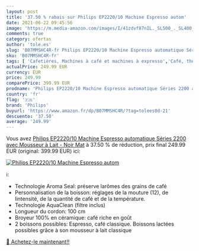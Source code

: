 ```yaml
---
layout: post
title: '37.50 % rabais sur Philips EP2220/10 Machine Espresso autom'
date: 2021-06-22 09:45:56
image: 'https://m.media-amazon.com/images/I/41zdvf87nIL._SL500_._SL400_.jpg'
comments: true
category: ofertas
author: 'tole.es'
slug: 'B07MMSHC4R-fr Philips EP2220/10 Machine Espresso automatique Séries 2200...'
sku: 'B07MMSHC4R-fr'
tags: [ 'Cafetières, Machines à café et machines à expresso','Café, thé et expresso','Cuisine et Maison','Machines à café automatiques','philips', ]
actualPrice: 249.99 EUR
currency: EUR
price: 249.99
comparePrice: 399.99 EUR
prodname: 'Philips EP2220/10 Machine Espresso automatique Séries 2200 avec Mousseur à Lait - Noir Mat'
country: 'fr'
flag: '🇫🇷'
brand: 'Philips'
buyurl: 'https://www.amazon.fr/dp/B07MMSHC4R/?tag=tolees0d-21'
descuento: '37.50'
average: '249.99'
---
```


Vous avez [Philips EP2220/10 Machine Espresso automatique Séries 2200 avec Mousseur à Lait - Noir Mat](https://www.amazon.fr/dp/B07MMSHC4R/?tag=tolees0d-21)  à  37.50 % de réduction, prix final  249.99 EUR (original: 399.99 EUR) ici:

[![Philips EP2220/10 Machine Espresso autom](https://m.media-amazon.com/images/I/41zdvf87nIL._SL500_._SL400_.jpg)](https://www.amazon.fr/dp/B07MMSHC4R/?tag=tolees0d-21)

ℹ️:

- Technologie Aroma Seal: préserve larômes des grains de café
- Personnalisation de la boisson: réglages de la mouture (12), de lintensité, de la quantité de café et de la température.
- Technologie AquaClean (filtre inclus)
- Longueur du cordon: 100 cm
- Broyeur 100% en céramique: café riche en goût
- 2 boissons possibles: Espresso, café classique. Boissons lactées possibles grâce à son mousseur à lait classique

[🛒 Achetez-le maintenant!!](https://www.amazon.fr/dp/B07MMSHC4R/?tag=tolees0d-21)
